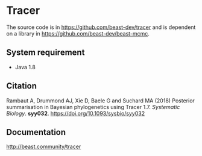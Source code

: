 # Tracer

The source code is in https://github.com/beast-dev/tracer 
and is dependent on a library in https://github.com/beast-dev/beast-mcmc.

## System requirement

- Java 1.8

## Citation

Rambaut A, Drummond AJ, Xie D, Baele G and Suchard MA (2018) Posterior summarisation in Bayesian phylogenetics using Tracer 1.7. *Systematic Biology*. **syy032**. https://doi.org/10.1093/sysbio/syy032

## Documentation

http://beast.community/tracer
